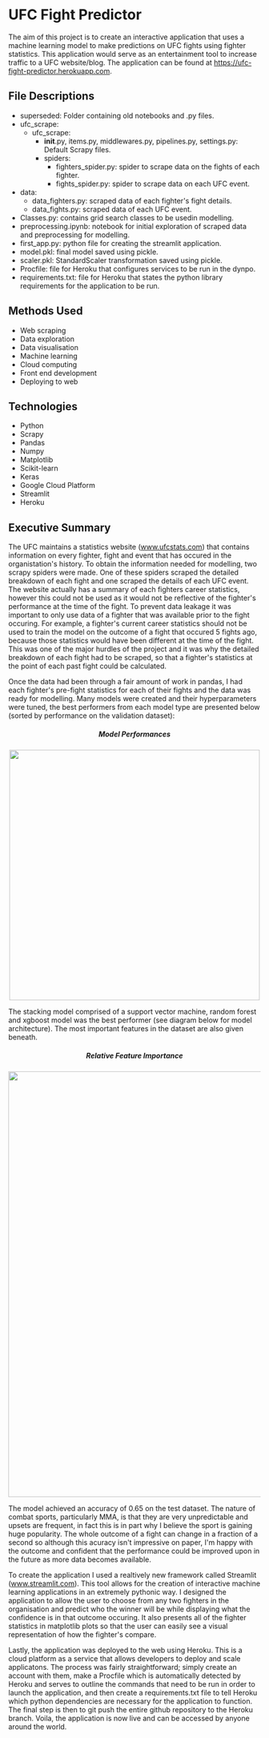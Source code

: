 # UFC Fight Predictor

The aim of this project is to create an interactive application that uses a machine learning model to make predictions on UFC fights using fighter statistics. This application would serve as an entertainment tool to increase traffic to a UFC website/blog. The application can be found at https://ufc-fight-predictor.herokuapp.com.

## File Descriptions

- superseded: Folder containing old notebooks and .py files.
- ufc_scrape:
  - ufc_scrape:
    - __init__.py, items.py, middlewares.py, pipelines.py, settings.py: Default Scrapy files.
    - spiders:
      - fighters_spider.py: spider to scrape data on the fights of each fighter.
      - fights_spider.py: spider to scrape data on each UFC event.
- data:
  - data_fighters.py: scraped data of each fighter's fight details.
  - data_fights.py: scraped data of each UFC event.
- Classes.py: contains grid search classes to be usedin modelling.
- preprocessing.ipynb: notebook for initial exploration of scraped data and preprocessing for modelling.
- first_app.py: python file for creating the streamlit application.
- model.pkl: final model saved using pickle.
- scaler.pkl: StandardScaler transformation saved using pickle.
- Procfile: file for Heroku that configures services to be run in the dynpo.
- requirements.txt: file for Heroku that states the python library requirements for the application to be run.

## Methods Used

- Web scraping
- Data exploration
- Data visualisation
- Machine learning
- Cloud computing
- Front end development
- Deploying to web

## Technologies

- Python
- Scrapy
- Pandas
- Numpy
- Matplotlib
- Scikit-learn
- Keras
- Google Cloud Platform
- Streamlit
- Heroku

## Executive Summary

The UFC maintains a statistics website (www.ufcstats.com) that contains information on every fighter, fight and event that has occured in the organistation's history. To obtain the information needed for modelling, two scrapy spiders were made. One of these spiders scraped the detailed breakdown of each fight and one scraped the details of each UFC event. The website actually has a summary of each fighters career statistics, however this could not be used as it would not be reflective of the fighter's performance at the time of the fight. To prevent data leakage it was important to only use data of a fighter that was available prior to the fight occuring. For example, a fighter's current career statistics should not be used to train the model on the outcome of a fight that occured 5 fights ago, because those statistics would have been different at the time of the fight. This was one of the major hurdles of the project and it was why the detailed breakdown of each fight had to be scraped, so that a fighter's statistics at the point of each past fight could be calculated.

Once the data had been through a fair amount of work in pandas, I had each fighter's pre-fight statistics for each of their fights and the data was ready for modelling. Many models were created and their hyperparameters were tuned, the best performers from each model type are presented below (sorted by performance on the validation dataset):

<h5 align="center">Model Performances</h5>
<p align="center">
  <img src="https://github.com/ravimalde/ufc_fight_predictor/blob/master/images/model_evalutaion.png" width=500>
</p>

The stacking model comprised of a support vector machine, random forest and xgboost model was the best performer (see diagram below for model architecture). The most important features in the dataset are also given beneath.

<h5 align="center">Relative Feature Importance</h5>
<p align="center">
  <img src="https://github.com/ravimalde/ufc_fight_predictor/blob/master/images/feature_importance.png" width=850 align=middle>
</p>

The model achieved an accuracy of 0.65 on the test dataset. The nature of combat sports, particularly MMA, is that they are very unpredictable and upsets are frequent, in fact this is in part why I believe the sport is gaining huge popularity. The whole outcome of a fight can change in a fraction of a second so although this acuracy isn't impressive on paper, I'm happy with the outcome and confident that the performance could be improved upon in the future as more data becomes available.

To create the application I used a realtively new framework called Streamlit (www.streamlit.com). This tool allows for the creation of interactive machine learning applications in an extremely pythonic way. I designed the application to allow the user to choose from any two fighters in the organisation and predict who the winner will be while displaying what the confidence is in that outcome occuring. It also presents all of the fighter statistics in matplotlib plots so that the user can easily see a visual representation of how the fighter's compare.

Lastly, the application was deployed to the web using Heroku. This is a cloud platform as a service that allows developers to deploy and scale applicatons. The process was fairly straightforward; simply create an account with them, make a Procfile which is automatically detected by Heroku and serves to outline the commands that need to be run in order to launch the application, and then create a requirements.txt file to tell Heroku which python dependencies are necessary for the application to function. The final step is then to git push the entire github repository to the Heroku branch. Voila, the application is now live and can be accessed by anyone around the world.
